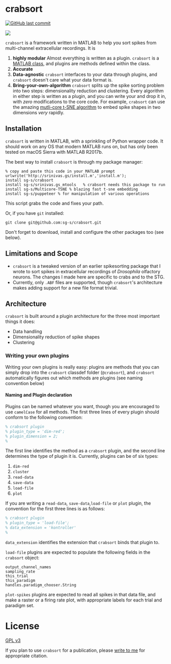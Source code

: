 # crabsort

[![GitHub last commit](https://img.shields.io/github/last-commit/sg-s/crabsort.svg)]()

![](https://user-images.githubusercontent.com/6005346/34060825-71d11a74-e1b3-11e7-9fcd-dba33f85561c.png)

`crabsort` is a framework written in MATLAB to help you sort spikes from multi-channel extracellular recordings. It is 

1. **highly modular** Almost everything is written as a plugin. `crabsort` is a [MATLAB class](https://www.mathworks.com/help/matlab/matlab_oop/classes-in-the-matlab-language.html), and plugins are methods defined within the class. 
2. **Accurate** 
3. **Data-agnostic** `crabsort` interfaces to your data through plugins, and `crabsort` doesn't care what your data format is.
4. **Bring-your-own-algorithm** `crabsort` splits up the spike sorting problem into two steps: dimensionality reduction and clustering. Every algorithm in either step is written as a plugin, and you can write your and drop it in, with *zero* modifications to the core code. For example, `crabsort` can use the amazing [mutli-core t-SNE algorithm](https://github.com/DmitryUlyanov/Multicore-TSNE) to embed spike shapes in two dimensions *very* rapidly. 

## Installation

`crabsort` is written in MATLAB, with a sprinkling of Python wrapper code. It should work on any OS that modern MATLAB runs on, but has only been tested on macOS Sierra with MATLAB R2017b. 

The best way to install `crabsort` is through my package manager: 

```
% copy and paste this code in your MATLAB prompt
urlwrite('http://srinivas.gs/install.m','install.m'); 
install sg-s/crabsort
install sg-s/srinivas.gs_mtools   % crabsort needs this package to run
install sg-s/Multicore-TSNE % blazing fast t-sne embedding 
install sg-s/puppeteer % for manipulation of various operations 
```

This script grabs the code and fixes your path. 

Or, if you have `git` installed:

````
git clone git@github.com:sg-s/crabsort.git
````

Don't forget to download, install and configure the other packages too (see below). 



## Limitations and Scope

* `crabsort` is a tweaked version of an earlier spikesorting package that I wrote to sort spikes in extracellular recordings of *Drosophila* olfactory neurons. The changes I made here are specific to crabs and to the STG. 
* Currently, only `.ABF` files are supported, though `crabsort`'s architecture makes adding support for a new file format trivial. 


## Architecture


`crabsort` is built around a plugin architecture for the three most important things it does: 

* Data handling
* Dimensionality reduction of spike shapes
* Clustering 

### Writing your own plugins

Writing your own plugins is really easy: plugins are methods that you can simply drop into the `crabsort` classdef folder (`@crabsort`), and `crabsort` automatically figures out which methods are plugins (see naming convention below)

#### Naming and Plugin declaration
Plugins can be named whatever you want, though you are encouraged to use `camelCase` for all methods. The first three lines of every plugin should conform to the following convention:

```matlab
% crabsort plugin
% plugin_type = 'dim-red';
% plugin_dimension = 2; 
% 

```

The first line identifies the method as a `crabsort` plugin, and the second line determines the type of plugin it is. Currently, plugins can be of six types:

1. `dim-red`
2. `cluster`
3. `read-data`
4. `save-data`
5. `load-file`
6. `plot`

If you are writing a `read-data`, `save-data`,`load-file` or `plot` plugin, the convention for the first three lines is as follows:

 ```matlab
% crabsort plugin
% plugin_type = 'load-file';
% data_extension = 'kontroller'
% 
```
`data_extension` identifies the extension that `crabsort` binds that plugin to. 

`load-file` plugins are expected to populate the following fields in the `crabsort` object:

```
output_channel_names
sampling_rate
this_trial
this_paradigm
handles.paradigm_chooser.String
```
`plot-spikes` plugins are expected to read all spikes in that data file, and make a raster or a firing rate plot, with appropriate labels for each trial and paradigm set. 

# License 

[GPL v3](http://gplv3.fsf.org/)

If you plan to use `crabsort` for a publication, please [write to me](http://srinivas.gs/#contact) for appropriate citation. 
